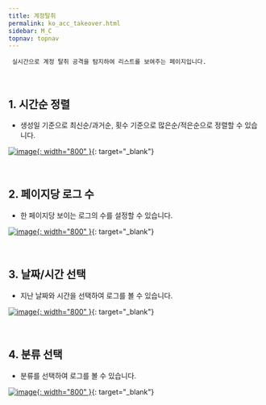 ```yaml
---
title: 계정탈취
permalink: ko_acc_takeover.html
sidebar: M_C
topnav: topnav
---
```


     실시간으로 계정 탈취 공격을 탐지하여 리스트를 보여주는 페이지입니다.

<br />

## 1. 시간순 정렬
- 생성일 기준으로 최신순/과거순, 횟수 기준으로 많은순/적은순으로 정렬할 수 있습니다.

[![image](/docs/images/Manual/common/acc_take/1.png){: width="800" }](/docs/images/Manual/common/acc_take/1.png){: target="_blank"}
 
<br />

## 2. 페이지당 로그 수
- 한 페이지당 보이는 로그의 수를 설정할 수 있습니다.

[![image](/docs/images/Manual/common/acc_take/2.png){: width="800" }](/docs/images/Manual/common/acc_take/2.png){: target="_blank"}
 
<br />

## 3. 날짜/시간 선택
- 지난 날짜와 시간을 선택하여 로그를 볼 수 있습니다.

[![image](/docs/images/Manual/common/acc_take/3.png){: width="800" }](/docs/images/Manual/common/acc_take/3.png){: target="_blank"}

<br />

## 4. 분류 선택
- 분류를 선택하여 로그를 볼 수 있습니다.

[![image](/docs/images/Manual/common/acc_take/4.png){: width="800" }](/docs/images/Manual/common/acc_take/4.png){: target="_blank"}
